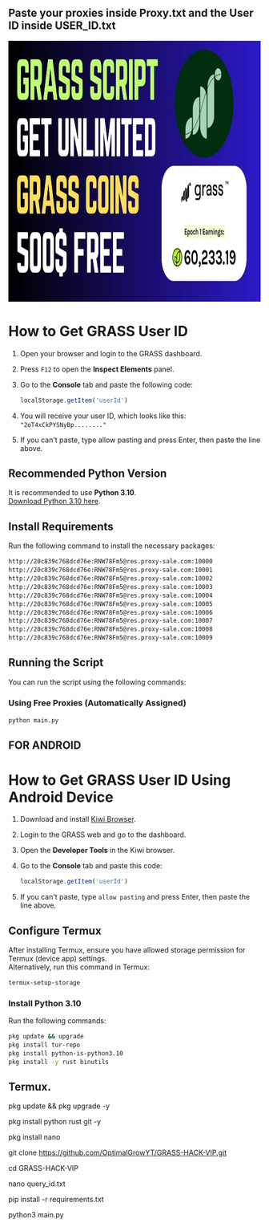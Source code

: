 ## Paste your proxies inside Proxy.txt and the User ID inside USER_ID.txt

<img src="https://github.com/OptimalGrowYT/GRASS-HACK-MASTER/blob/main/Grass%20Thumnail.jpg" alt="توضیح تصویر" width="1280" height="520">


# How to Get GRASS User ID

1. Open your browser and login to the GRASS dashboard.
2. Press `F12` to open the **Inspect Elements** panel.
3. Go to the **Console** tab and paste the following code:

   ```javascript
   localStorage.getItem('userId')
   ```

4. You will receive your user ID, which looks like this: `"2oT4xCkPYSNyBp........"`
5. If you can't paste, type allow pasting and press Enter, then paste the line above.

## Recommended Python Version

It is recommended to use **Python 3.10**.  
[Download Python 3.10 here](https://www.python.org/downloads/release/python-3100/).

## Install Requirements

Run the following command to install the necessary packages:

```bash
http://20c839c768dcd76e:RNW78Fm5@res.proxy-sale.com:10000
http://20c839c768dcd76e:RNW78Fm5@res.proxy-sale.com:10001
http://20c839c768dcd76e:RNW78Fm5@res.proxy-sale.com:10002
http://20c839c768dcd76e:RNW78Fm5@res.proxy-sale.com:10003
http://20c839c768dcd76e:RNW78Fm5@res.proxy-sale.com:10004
http://20c839c768dcd76e:RNW78Fm5@res.proxy-sale.com:10005
http://20c839c768dcd76e:RNW78Fm5@res.proxy-sale.com:10006
http://20c839c768dcd76e:RNW78Fm5@res.proxy-sale.com:10007
http://20c839c768dcd76e:RNW78Fm5@res.proxy-sale.com:10008
http://20c839c768dcd76e:RNW78Fm5@res.proxy-sale.com:10009
```

## Running the Script

You can run the script using the following commands:

### Using Free Proxies (Automatically Assigned)
```bash
python main.py
```

## FOR ANDROID

# How to Get GRASS User ID Using Android Device

1. Download and install [Kiwi Browser](https://play.google.com/store/apps/details?id=com.kiwibrowser.browser&hl=en).
2. Login to the GRASS web and go to the dashboard.
3. Open the **Developer Tools** in the Kiwi browser.
4. Go to the **Console** tab and paste this code:

   ```javascript
   localStorage.getItem('userId')
   ```

5. If you can't paste, type `allow pasting` and press Enter, then paste the line above.

## Configure Termux

After installing Termux, ensure you have allowed storage permission for Termux (device app) settings.  
Alternatively, run this command in Termux:

```bash
termux-setup-storage
```

### Install Python 3.10

Run the following commands:

```bash
pkg update && upgrade
pkg install tur-repo
pkg install python-is-python3.10
pkg install -y rust binutils

```

## Termux.

pkg update && pkg upgrade -y

pkg install python rust git -y

pkg install nano

git clone https://github.com/OptimalGrowYT/GRASS-HACK-VIP.git

cd GRASS-HACK-VIP

nano query_id.txt

pip install -r requirements.txt

python3 main.py


